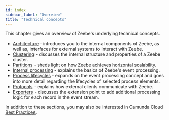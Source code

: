 ```yaml
---
id: index
sidebar_label: "Overview"
title: "Technical concepts"
---
```


This chapter gives an overview of Zeebe's underlying technical concepts.

- [Architecture](architecture.md) - introduces you to the internal components of Zeebe, as well as, interfaces for external systems to interact with Zeebe.
- [Clustering](clustering.md) - discusses the internal structure and properties of a Zeebe cluster.
- [Partitions](partitions.md) - sheds light on how Zeebe achieves horizontal scalability.
- [Internal processing](internal-processing.md) - explains the basics of Zeebe's event processing.
- [Process lifecycles](process-lifecycles.md) - expands on the event processing concept and goes into more detail regarding the lifecycles of selected process elements.
- [Protocols](protocols.md) - explains how external clients communicate with Zeebe.
- [Exporters](exporters.md) - discusses the extension point to add additional processing logic for each record in the event stream.


In addition to these sections, you may also be interested in Camunda Cloud [Best Practices](././components/best-practices.md).
